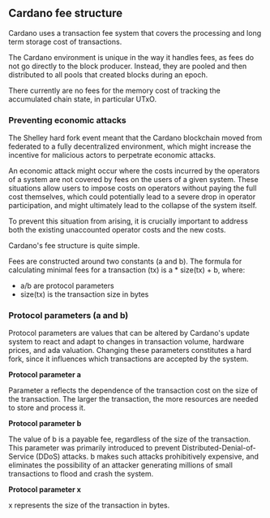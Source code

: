 ## Cardano fee structure

Cardano uses a transaction fee system that covers the processing and long term storage cost of transactions.

The Cardano environment is unique in the way it handles fees, as fees do not go directly to the block producer. Instead, they are pooled and then distributed to all pools that created blocks during an epoch.

There currently are no fees for the memory cost of tracking the accumulated chain state, in particular UTxO.

### Preventing economic attacks

The Shelley hard fork event meant that the Cardano blockchain moved from federated to a fully decentralized environment, which might increase the incentive for malicious actors to perpetrate economic attacks.

An economic attack might occur where the costs incurred by the operators of a system are not covered by fees on the users of a given system. These situations allow users to impose costs on operators without paying the full cost themselves, which could potentially lead to a severe drop in operator participation, and might ultimately lead to the collapse of the system itself.

To prevent this situation from arising, it is crucially important to address both the existing unaccounted operator costs and the new costs.

Cardano's fee structure is quite simple.

Fees are constructed around two constants (a and b). The formula for calculating minimal fees for a transaction (tx) is  a * size(tx) + b, where:

-   a/b are protocol parameters
-   size(tx) is the transaction size in bytes

### Protocol parameters (a and b)

Protocol parameters are values that can be altered by Cardano's update system to react and adapt to changes in transaction volume, hardware prices, and ada valuation. Changing these parameters constitutes a hard fork, since it influences which transactions are accepted by the system.

**Protocol parameter a**

Parameter a reflects the dependence of the transaction cost on the size of the transaction. The larger the transaction, the more resources are needed to store and process it.

**Protocol parameter b**

The value of b is a payable fee, regardless of the size of the transaction. This parameter was primarily introduced to prevent Distributed-Denial-of-Service (DDoS) attacks. b makes such attacks prohibitively expensive, and eliminates the possibility of an attacker generating millions of small transactions to flood and crash the system. 

**Protocol parameter x**

x represents the size of the transaction in bytes.
